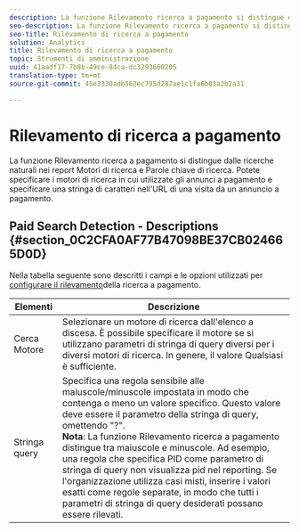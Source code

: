 ```yaml
---
description: La funzione Rilevamento ricerca a pagamento si distingue dalle ricerche naturali nei report Motori di ricerca e Parole chiave di ricerca. Potete specificare i motori di ricerca in cui utilizzate gli annunci a pagamento e specificare una stringa di caratteri nell'URL di una visita da un annuncio a pagamento.
seo-description: La funzione Rilevamento ricerca a pagamento si distingue dalle ricerche naturali nei report Motori di ricerca e Parole chiave di ricerca. Potete specificare i motori di ricerca in cui utilizzate gli annunci a pagamento e specificare una stringa di caratteri nell'URL di una visita da un annuncio a pagamento.
seo-title: Rilevamento di ricerca a pagamento
solution: Analytics
title: Rilevamento di ricerca a pagamento
topic: Strumenti di amministrazione
uuid: 41aadf17-7b8b-49ce-84ca-dc3293660205
translation-type: tm+mt
source-git-commit: 45e3330adb562ec795d287ae1c1fa6b03a2b2a31

---
```



# Rilevamento di ricerca a pagamento

La funzione Rilevamento ricerca a pagamento si distingue dalle ricerche naturali nei report Motori di ricerca e Parole chiave di ricerca. Potete specificare i motori di ricerca in cui utilizzate gli annunci a pagamento e specificare una stringa di caratteri nell'URL di una visita da un annuncio a pagamento.

## Paid Search Detection - Descriptions {#section_0C2CFA0AF77B47098BE37CB024665D0D}

Nella tabella seguente sono descritti i campi e le opzioni utilizzati per [configurare il rilevamento](/help/admin/admin/paid-search-detection/t-paid-search-detection.md)della ricerca a pagamento.

| Elementi | Descrizione |
|--- |--- |
| Cerca Motore | Selezionare un motore di ricerca dall'elenco a discesa. È possibile specificare il motore se si utilizzano parametri di stringa di query diversi per i diversi motori di ricerca. In genere, il valore Qualsiasi è sufficiente. |
| Stringa query | Specifica una regola sensibile alle maiuscole/minuscole impostata in modo che contenga o meno un valore specifico. Questo valore deve essere il parametro della stringa di query, omettendo "?". <br>**Nota**: La funzione Rilevamento ricerca a pagamento distingue tra maiuscole e minuscole. Ad esempio, una regola che specifica PID come parametro di stringa di query non visualizza pid nel reporting. Se l'organizzazione utilizza casi misti, inserire i valori esatti come regole separate, in modo che tutti i parametri di stringa di query desiderati possano essere rilevati.</br> |
